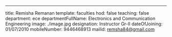 ---
title: Remisha Remanan
template: faculties
hod: false
teaching: false
department: ece
departmentFullName: Electronics and Communication Engineering
image: ./image.jpg
designation: Instructor Gr-II
dateOfJoining: 01/07/2010
mobileNumber: 9446468913
mailid: remsha84@gmail.com
